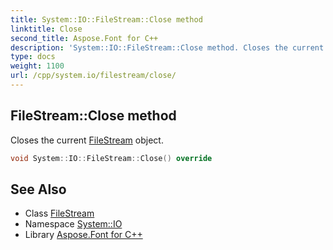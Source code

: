 ```yaml
---
title: System::IO::FileStream::Close method
linktitle: Close
second_title: Aspose.Font for C++
description: 'System::IO::FileStream::Close method. Closes the current FileStream object in C++.'
type: docs
weight: 1100
url: /cpp/system.io/filestream/close/
---
```

## FileStream::Close method


Closes the current [FileStream](../) object.

```cpp
void System::IO::FileStream::Close() override
```

## See Also

* Class [FileStream](../)
* Namespace [System::IO](../../)
* Library [Aspose.Font for C++](../../../)

